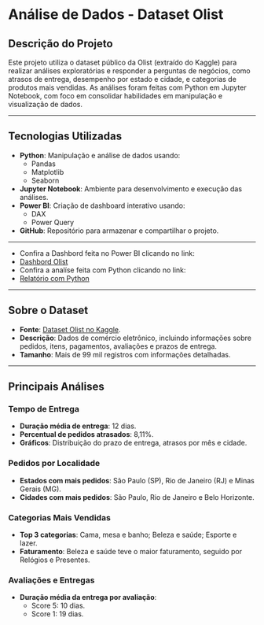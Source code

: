# **Análise de Dados - Dataset Olist**

## **Descrição do Projeto**
Este projeto utiliza o dataset público da Olist (extraído do Kaggle) para realizar análises exploratórias e responder a perguntas de negócios, como atrasos de entrega, desempenho por estado e cidade, e categorias de produtos mais vendidas. As análises foram feitas com Python em Jupyter Notebook, com foco em consolidar habilidades em manipulação e visualização de dados.

---

## **Tecnologias Utilizadas**
- **Python**: Manipulação e análise de dados usando:
  - Pandas
  - Matplotlib
  - Seaborn
- **Jupyter Notebook**: Ambiente para desenvolvimento e execução das análises.
- **Power BI**: Criação de dashboard interativo usando:
    - DAX
    - Power Query
- **GitHub**: Repositório para armazenar e compartilhar o projeto.

  
---
- Confira a Dashbord feita no Power BI clicando no link:
- [Dashbord Olist](https://app.powerbi.com/view?r=eyJrIjoiMDhhOTFlODktZTcyOC00Y2M5LWJlZDYtODMyYmRjMGE5OWVmIiwidCI6IjFlZTEwZjk4LWRiMDUtNGE4OS1hNzAzLTM4NDIyNDBmZGQ2MiJ9)
- Confira a analíse feita com Python clicando no link:
- [Relatório com Python](https://github.com/victorsabino36/analise_ecommerce/blob/main/Analise_Olist.ipynb)
---

## **Sobre o Dataset**
- **Fonte**: [Dataset Olist no Kaggle](https://www.kaggle.com/olistbr/brazilian-ecommerce).
- **Descrição**: Dados de comércio eletrônico, incluindo informações sobre pedidos, itens, pagamentos, avaliações e prazos de entrega.
- **Tamanho**: Mais de 99 mil registros com informações detalhadas.

---

## **Principais Análises**
### **Tempo de Entrega**
- **Duração média de entrega**: 12 dias.
- **Percentual de pedidos atrasados**: 8,11%.
- **Gráficos**: Distribuição do prazo de entrega, atrasos por mês e cidade.

### **Pedidos por Localidade**
- **Estados com mais pedidos**: São Paulo (SP), Rio de Janeiro (RJ) e Minas Gerais (MG).
- **Cidades com mais pedidos**: São Paulo, Rio de Janeiro e Belo Horizonte.

### **Categorias Mais Vendidas**
- **Top 3 categorias**: Cama, mesa e banho; Beleza e saúde; Esporte e lazer.
- **Faturamento**: Beleza e saúde teve o maior faturamento, seguido por Relógios e Presentes.

### **Avaliações e Entregas**
- **Duração média da entrega por avaliação**:
  - Score 5: 10 dias.
  - Score 1: 19 dias.
    
